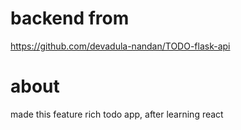 # backend from
https://github.com/devadula-nandan/TODO-flask-api
# about
made this feature rich todo app, after learning react
